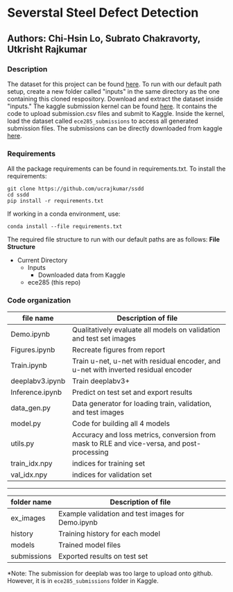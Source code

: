 # Severstal Steel Defect Detection
## Authors: Chi-Hsin Lo, Subrato Chakravorty, Utkrisht Rajkumar

### Description

The dataset for this project can be found [here](https://www.kaggle.com/c/severstal-steel-defect-detection/data). To run with our default path setup, create a new folder called "inputs" in the same directory as the one containing this cloned respository. Download and extract the dataset inside "inputs." The kaggle submission kernel can be found [here](https://www.kaggle.com/urajkumar/ece285-project-d). It contains the code to upload submission.csv files and submit to Kaggle. Inside the kernel, load the dataset called `ece285_submissions` to access all generated submission files. The submissions can be directly downloaded from kaggle [here](www.kaggle.com/dataset/66e31f616a09a4017e2c56d9b42afdc515a971421e9bbc11d5f7f63cca8ca8c3).

### Requirements
All the package requirements can be found in requirements.txt. To install the requirements:

```
git clone https://github.com/ucrajkumar/ssdd
cd ssdd
pip install -r requirements.txt
```

If working in a conda environment, use: 

`conda install --file requirements.txt`

The required file structure to run with our default paths are as follows:
**File Structure**

* Current Directory
  * Inputs
    * Downloaded data from Kaggle
  * ece285 (this repo)
    
### Code organization


file name | Description of file 
--- | ---
Demo.ipynb | Qualitatively evaluate all models on validation and test set images
Figures.ipynb | Recreate figures from report
Train.ipynb | Train u-net, u-net with residual encoder, and u-net with inverted residual encoder
deeplabv3.ipynb | Train deeplabv3+
Inference.ipynb | Predict on test set and export results
data_gen.py | Data generator for loading train, validation, and test images
model.py | Code for building all 4 models
utils.py | Accuracy and loss metrics, conversion from mask to RLE and vice-versa, and post-processing
train_idx.npy | indices for training set
val_idx.npy | indices for validation set
-----------------------------------
folder name | Description of file 
--- | ---
ex_images | Example validation and test images for Demo.ipynb
history | Training history for each model
models | Trained model files
submissions | Exported results on test set

*Note: The submission for deeplab was too large to upload onto github. However, it is in `ece285_submissions` folder in Kaggle.
